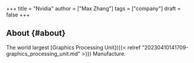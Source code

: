 +++
title = "Nvidia"
author = ["Max Zhang"]
tags = ["company"]
draft = false
+++

## About {#about}

The world largest [Graphics Processing Unit]({{< relref "20230410141709-graphics_processing_unit.md" >}}) Manufacture.
